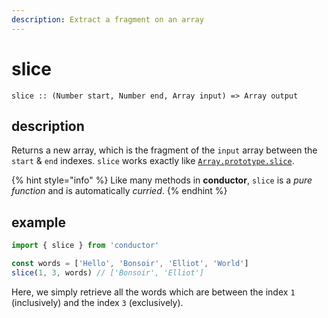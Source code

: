 ```yaml
---
description: Extract a fragment on an array
---
```


# slice

`slice :: (Number start, Number end, Array input) => Array output`

## description

Returns a new array, which is the fragment of the `input` array between the `start` & `end` indexes. `slice` works exactly like [`Array.prototype.slice`](https://developer.mozilla.org/en-US/docs/Web/JavaScript/Reference/Global_Objects/Array/slice).

{% hint style="info" %}
Like many methods in **conductor**, `slice` is a _pure function_ and is automatically _curried_.
{% endhint %}

## example

```javascript
import { slice } from 'conductor'

const words = ['Hello', 'Bonsoir', 'Elliot', 'World']
slice(1, 3, words) // ['Bonsoir', 'Elliot']
```

Here, we simply retrieve all the words which are between the index `1` \(inclusively\) and the index `3` \(exclusively\).

